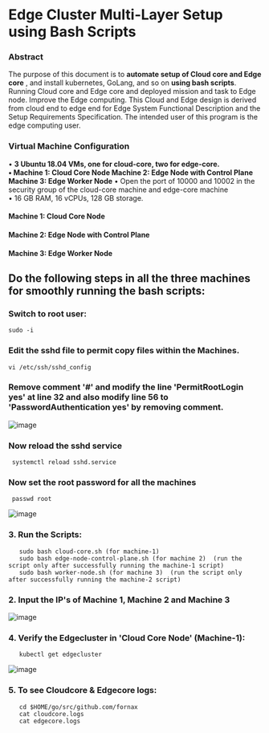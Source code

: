 # Edge Cluster Multi-Layer Setup using Bash Scripts  

### Abstract
The purpose of this document is to **automate setup of Cloud core and Edge core** , and install kubernetes, GoLang, and so on **using bash scripts**. Running Cloud core and Edge core and deployed mission and task to Edge node. Improve the Edge computing. This Cloud and Edge design is derived from cloud end to edge end for Edge System Functional Description and the Setup Requirements Specification. The intended user of this program is the edge computing user.


### Virtual Machine Configuration 
•	**3 Ubuntu 18.04 VMs, one for cloud-core, two for edge-core.   
•     Machine 1: Cloud Core Node
      Machine 2: Edge Node with Control Plane 
      Machine 3: Edge Worker Node**
•	Open the port of 10000 and 10002 in the security group of the cloud-core machine and edge-core machine   
•	16 GB RAM, 16 vCPUs, 128 GB storage.    

#### Machine 1: Cloud Core Node 
#### Machine 2: Edge Node with Control Plane 
#### Machine 3: Edge Worker Node

## Do the following steps in all the three machines for smoothly running the bash scripts:

### Switch to root user:
    sudo -i
    
### Edit the sshd file to permit copy files within the Machines.
    vi /etc/ssh/sshd_config
    
### Remove comment '#' and modify the line 'PermitRootLogin yes' at line 32 and also modify line 56 to 'PasswordAuthentication yes' by removing comment.

   ![image](https://user-images.githubusercontent.com/95343388/151365629-77bf68bf-fce2-4303-8e7e-4fd68c0a7d0e.png)
   
### Now reload the sshd service
     systemctl reload sshd.service
### Now set the root password for all the machines
     passwd root
     
   ![image](https://user-images.githubusercontent.com/95343388/151366134-be0a5fa0-9800-4d5c-981b-45c3fcf8b902.png)

### 3. Run the Scripts:
       sudo bash cloud-core.sh (for machine-1)
       sudo bash edge-node-control-plane.sh (for machine 2)  (run the script only after successfully running the machine-1 script)
       sudo bash worker-node.sh (for machine 3)  (run the script only after successfully running the machine-2 script)

### 2. Input the IP's of Machine 1, Machine 2 and Machine 3  
       
   ![image](https://user-images.githubusercontent.com/95343388/151364344-0f45fa11-7ffe-414b-a2b4-2740d64b881d.png)

### 4. Verify the Edgecluster in 'Cloud Core Node' (Machine-1):
       kubectl get edgecluster
       
   ![image](https://user-images.githubusercontent.com/95343388/151367806-e28dd3be-3cdd-4211-95b8-c3085dedc5c6.png)

           
### 5. To see Cloudcore & Edgecore logs:
       cd $HOME/go/src/github.com/fornax
       cat cloudcore.logs
       cat edgecore.logs
